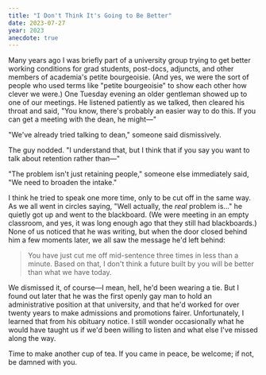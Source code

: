 ```yaml
---
title: "I Don't Think It's Going to Be Better"
date: 2023-07-27
year: 2023
anecdote: true
---
```


Many years ago
I was briefly part of a university group trying to get
better working conditions for grad students, post-docs, adjuncts,
and other members of academia's petite bourgeoisie.
(And yes,
we were the sort of people who used terms like "petite bourgeoisie"
to show each other how clever we were.)
One Tuesday evening
an older gentleman showed up to one of our meetings.
He listened patiently as we talked,
then cleared his throat and said,
"You know, there's probably an easier way to do this.
If you can get a meeting with the dean,
he might—"

"We've already tried talking to dean," someone said dismissively.

The guy nodded.
"I understand that,
but I think that if you say you want to talk about retention rather than—"

"The problem isn't just retaining people,"
someone else immediately said,
"We need to broaden the intake."

I think he tried to speak one more time,
only to be cut off in the same way.
As we all went in circles saying,
"Well actually, the *real* problem is…"
he quietly got up and went to the blackboard.
(We were meeting in an empty classroom,
and yes,
it was long enough ago that they still had blackboards.)
None of us noticed that he was writing,
but when the door closed behind him a few moments later,
we all saw the message he'd left behind:

> You have just cut me off mid-sentence three times in less than a minute.
> Based on that,
> I don't think a future built by you
> will be better than what we have today.

We dismissed it, of course—I mean, hell, he'd been wearing a tie.
But I found out later that he was the first openly gay man
to hold an administrative position at that university,
and that he'd worked for over twenty years
to make admissions and promotions fairer.
Unfortunately,
I learned that from his obituary notice.
I still wonder occasionally what he would have taught us
if we'd been willing to listen
and what else I've missed along the way.

Time to make another cup of tea.
If you came in peace, be welcome;
if not, be damned with you.
